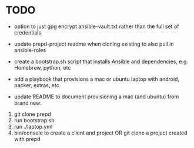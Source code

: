 # TODO

- option to just gpg encrypt ansible-vault.txt rather than the full set of credentials
- update prepd-project readme when cloning existing to also pull in ansible-roles

- create a bootstrap.sh script that installs Ansible and dependencies, e.g. Homebrew, python, etc
- add a playbook that provisions a mac or ubuntu laptop with android, packer, extras, etc

- update README to document provisioning a mac (and ubuntu) from brand new:
1. git clone prepd
2. run bootstrap.sh
3. run ./laptop.yml
4. bin/console to create a client and project OR git clone a project created with prepd
